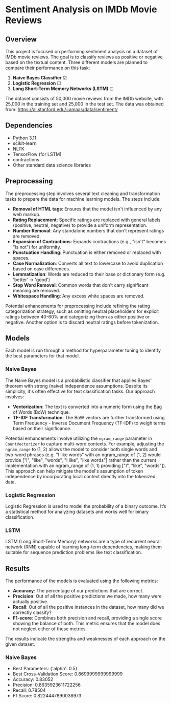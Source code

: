 # Sentiment Analysis on IMDb Movie Reviews

## Overview

This project is focused on performing sentiment analysis on a dataset of IMDb movie reviews. The goal is to classify reviews as positive or negative based on the textual content. Three different models are planned to compare their performance on this task:

1. **Naive Bayes Classifier** ☑
2. **Logistic Regression** ☐
3. **Long Short-Term Memory Networks (LSTM)** ☐

The dataset consists of 50,000 movie reviews from the IMDb website, with 25,000 in the training set and 25,000 in the test set. The data was obtained from: https://ai.stanford.edu/~amaas/data/sentiment/

## Dependencies

- Python 3.11
- scikit-learn
- NLTK
- TensorFlow (for LSTM)
- contractions
- Other standard data science libraries

## Preprocessing

The preprocessing step involves several text cleaning and transformation tasks to prepare the data for machine learning models. The steps include:

- **Removal of HTML tags**: Ensures that the model isn't influenced by any web markup.
- **Rating Replacement**: Specific ratings are replaced with general labels (positive, neutral, negative) to provide a uniform representation.
- **Number Removal**: Any standalone numbers that don't represent ratings are removed.
- **Expansion of Contractions**: Expands contractions (e.g., "isn't" becomes "is not") for uniformity.
- **Punctuation Handling**: Punctuation is either removed or replaced with spaces.
- **Case Normalization**: Converts all text to lowercase to avoid duplication based on case differences.
- **Lemmatization**: Words are reduced to their base or dictionary form (e.g. 'better' -> 'good')
- **Stop Word Removal**: Common words that don't carry significant meaning are removed.
- **Whitespace Handling**: Any excess white spaces are removed.

Potential enhancements for preprocessing include refining the rating categorization strategy, such as omitting neutral placeholders for explicit ratings between 40-60% and categorizing them as either positive or negative. Another option is to discard neutral ratings before tokenization.

## Models

Each model is run through a method for hyperparameter tuning to identify the best parameters for that model.

### Naive Bayes

The Naive Bayes model is a probabilistic classifier that applies Bayes' theorem with strong (naive) independence assumptions. Despite its simplicity, it's often effective for text classification tasks. Our approach involves:

- **Vectorization**: The text is converted into a numeric form using the Bag of Words (BoW) technique.
- **TF-IDF Transformation**: The BoW vectors are further transformed using Term Frequency - Inverse Document Frequency (TF-IDF) to weigh terms based on their significance.

Potential enhancements involve utilizing the `ngram_range` parameter in `CountVectorizer` to capture multi-word contexts. For example, adjusting the `ngram_range` to (1, 2) allows the model to consider both single words and two-word phrases (e.g. "I like words" with an ngram_range of (1, 2) would provide ["I", "like", "words", "I like", "like words"] rather than the current implementation with an ngram_range of (1, 1) providing ["I", "like", "words"]). This approach can help mitigate the model's assumption of token independence by incorporating local context directly into the tokenized data.


### Logistic Regression

Logistic Regression is used to model the probability of a binary outcome. It’s a statistical method for analyzing datasets and works well for binary classification.

### LSTM

LSTM (Long Short-Term Memory) networks are a type of recurrent neural network (RNN) capable of learning long-term dependencies, making them suitable for sequence prediction problems like text classification.

## Results

The performance of the models is evaluated using the following metrics: 

- **Accuracy**: The percentage of our predictions that are correct.
- **Precision**: Out of all the positive predictions we made, how many were actually positive.
- **Recall**: Out of all the positive instances in the dataset, how many did we correctly classify?
- **F1-score**: Combines both precision and recall, providing a single score showing the balance of both. This metric ensures that the model does not neglect either of these metrics.

The results indicate the strengths and weaknesses of each approach on the given dataset.

### Naive Bayes

- Best Parameters: {'alpha': 0.5}
- Best Cross-Validation Score: 0.8699999999999999
- Accuracy: 0.83052
- Precision: 0.8635923611722256
- Recall: 0.78504
- F1 Score: 0.8224447890038973
